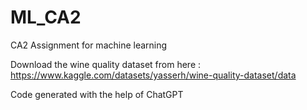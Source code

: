 # ML_CA2
CA2 Assignment for machine learning


Download the wine quality dataset from here : https://www.kaggle.com/datasets/yasserh/wine-quality-dataset/data

Code generated with the help of ChatGPT
